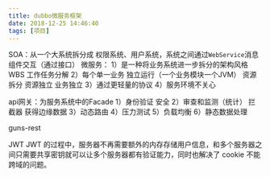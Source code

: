 ```yaml
---
title: dubbo微服务框架
date: 2018-12-25 14:46:40
tags: [项目]
---
```

SOA：从一个大系统拆分成 权限系统、用户系统，系统之间通过`WebService`消息组件交互（通过接口）
微服务：
1）是一种将业务系统进一步拆分的架构风格WBS 工作任务分解
2）每个单一业务 独立运行（一个业务模块一个JVM） 资源拆分 资源独立 业务独立
3）通过更轻量的协议
4）服务环境不关心

api网关：为服务系统中的Facade
1）身份验证 安全
2）审查和监测（统计） 拦截器 获得边缘数据
3）动态路由
4）压力测试
5）负载均衡
6）静态数据处理

guns-rest

JWT
JWT 的过程中，服务器不再需要额外的内存存储用户信息，和多个服务器之间只需要共享密钥就可以让多个服务器都有验证能力，同时也解决了 cookie 不能跨域的问题。

